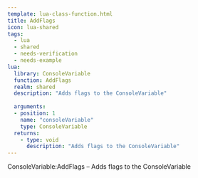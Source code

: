 ```yaml
---
template: lua-class-function.html
title: AddFlags
icon: lua-shared
tags:
  - lua
  - shared
  - needs-verification
  - needs-example
lua:
  library: ConsoleVariable
  function: AddFlags
  realm: shared
  description: "Adds flags to the ConsoleVariable"
  
  arguments:
  - position: 1
    name: "consoleVariable"
    type: ConsoleVariable
  returns:
    - type: void
      description: "Adds flags to the ConsoleVariable"
---
```


<div class="lua__search__keywords">
ConsoleVariable:AddFlags &#x2013; Adds flags to the ConsoleVariable
</div>
